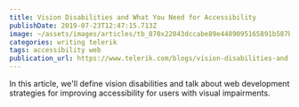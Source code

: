 ```yaml
---
title: Vision Disabilities and What You Need for Accessibility
publishDate: 2019-07-23T12:47:15.713Z
image: ~/assets/images/articles/tb_870x22043dccabe89e4489095165891b587bb6b.png
categories: writing telerik
tags: accessibility web
publication_url: https://www.telerik.com/blogs/vision-disabilities-and-what-you-need-for-accessibility
---
```


In this article, we'll define vision disabilities and talk about web development strategies for improving accessibility for users with visual impairments.
